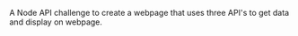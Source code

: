A Node API challenge to create a webpage that uses three API's to get data and display on webpage.


